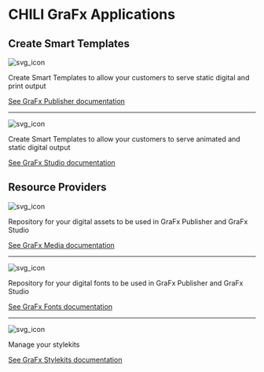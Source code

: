 # CHILI GraFx Applications

## Create Smart Templates

![svg_icon](https://chilipublishdocs.imgix.net/logos/CHILI_LOGOS_OK_publisher.svg)

Create Smart Templates to allow your customers to serve static digital and print output

[See GraFx Publisher documentation](/GraFx-Publisher/)

---

![svg_icon](https://chilipublishdocs.imgix.net/logos/CHILI_LOGOS_OK-09.svg)

Create Smart Templates to allow your customers to serve animated and static digital output

[See GraFx Studio documentation](/GraFx-Studio/)

## Resource Providers

![svg_icon](https://chilipublishdocs.imgix.net/logos/CHILI_LOGOS_OK-11.svg)

Repository for your digital assets to be used in GraFx Publisher and GraFx Studio

[See GraFx Media documentation](/GraFx-Media/)

---

![svg_icon](https://chilipublishdocs.imgix.net/logos/CHILI_LOGOS_OK-07.svg)

Repository for your digital fonts to be used in GraFx Publisher and GraFx Studio

[See GraFx Fonts documentation](/GraFx-Fonts/)

---

![svg_icon](https://chilipublishdocs.imgix.net/logos/CHILI_LOGOS-Stylekits-1.svg)

Manage your stylekits

[See GraFx Stylekits documentation](/GraFx-Stylekits/)
